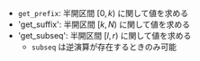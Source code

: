 - `get_prefix`: 半開区間 $\left[ 0, k \right)$ に関して値を求める
- 'get_suffix': 半開区間 $\left[ k, N \right)$ に関して値を求める
- 'get_subseq': 半開区間 $\left[ l, r \right)$ に関して値を求める
  - `subseq` は逆演算が存在するときのみ可能
